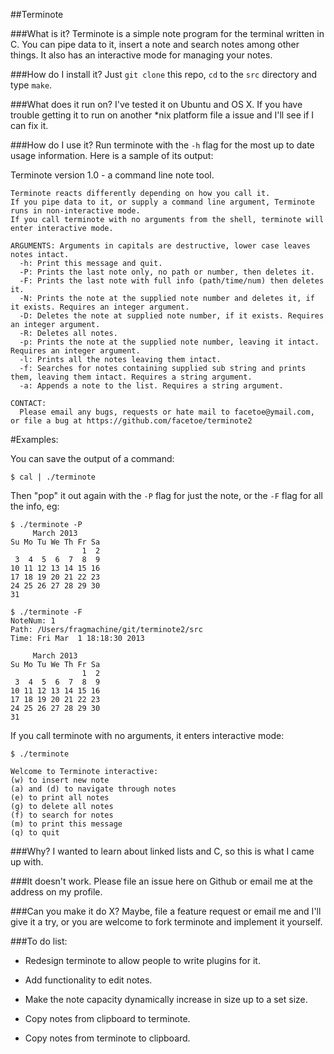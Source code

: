##Terminote


###What is it?
Terminote is a simple note program for the terminal written in C. You can pipe data to it, insert a note and search notes among other things. It also has an interactive mode for managing your notes. 


###How do I install it?
Just `git clone` this repo, `cd` to the `src` directory and type `make`. 


###What does it run on?
I've tested it on Ubuntu and OS X. If you have trouble getting it to run on another *nix platform file a issue and I'll see if I can fix it.


###How do I use it?
Run terminote with the `-h` flag for the most up to date usage information. Here is a sample of its output:

Terminote version 1.0 - a command line note tool.

    Terminote reacts differently depending on how you call it.
    If you pipe data to it, or supply a command line argument, Terminote runs in non-interactive mode.
    If you call terminote with no arguments from the shell, terminote will enter interactive mode.

    ARGUMENTS: Arguments in capitals are destructive, lower case leaves notes intact.
      -h: Print this message and quit.
      -P: Prints the last note only, no path or number, then deletes it.
      -F: Prints the last note with full info (path/time/num) then deletes it.
      -N: Prints the note at the supplied note number and deletes it, if it exists. Requires an integer argument. 
      -D: Deletes the note at supplied note number, if it exists. Requires an integer argument.
      -R: Deletes all notes.
      -p: Prints the note at the supplied note number, leaving it intact. Requires an integer argument.
      -l: Prints all the notes leaving them intact.
      -f: Searches for notes containing supplied sub string and prints them, leaving them intact. Requires a string argument.
      -a: Appends a note to the list. Requires a string argument.

    CONTACT:
      Please email any bugs, requests or hate mail to facetoe@ymail.com, or file a bug at https://github.com/facetoe/terminote2

#Examples:

You can save the output of a command: 

`$ cal | ./terminote`


Then "pop" it out again with the `-P` flag for just the note, or the `-F` flag for all the info, eg:


    $ ./terminote -P   
         March 2013
    Su Mo Tu We Th Fr Sa
                    1  2
     3  4  5  6  7  8  9
    10 11 12 13 14 15 16
    17 18 19 20 21 22 23
    24 25 26 27 28 29 30
    31

    $ ./terminote -F   
    NoteNum: 1
    Path: /Users/fragmachine/git/terminote2/src
    Time: Fri Mar  1 18:18:30 2013

         March 2013
    Su Mo Tu We Th Fr Sa
                    1  2
     3  4  5  6  7  8  9
    10 11 12 13 14 15 16
    17 18 19 20 21 22 23
    24 25 26 27 28 29 30
    31

If you call terminote with no arguments, it enters interactive mode:

    $ ./terminote 

    Welcome to Terminote interactive:
    (w) to insert new note
    (a) and (d) to navigate through notes
    (e) to print all notes
    (g) to delete all notes
    (f) to search for notes
    (m) to print this message
    (q) to quit



###Why?
I wanted to learn about linked lists and C, so this is what I came up with.


###It doesn't work.
Please file an issue here on Github or email me at the address on my profile.


###Can you make it do X?
Maybe, file a feature request or email me and I'll give it a try, or you are welcome to fork terminote and implement it yourself.


###To do list:

* Redesign terminote to allow people to write plugins for it.

* Add functionality to edit notes.

* Make the note capacity dynamically increase in size up to a set size. 

* Copy notes from clipboard to terminote.

* Copy notes from terminote to clipboard.